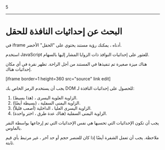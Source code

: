 5

---

# البحث عن إحداثيات النافذة للحقل

في iframe أدناه ، يمكنك رؤية مستند يحتوي على "الحقل" الأخضر.

استخدم JavaScript للعثور على إحداثيات النوافذ ذات الزوايا المشار إليها بالسهام.

هناك ميزة صغيرة تم تنفيذها في المستند من أجل الراحة. تظهر نقرة في أي مكان إحداثيات هناك.

[iframe border=1 height=360 src="source" link edit]

يجب أن يستخدم الرمز الخاص بك DOM للحصول على إحداثيات النافذة لـ:

1. الزاوية العلوية اليسرى ، (هذا بسيط).
2. الزاوية اليمنى السفلية ، (بسيطة أيضًا).
3. الزاوية اليسرى العليا ، الداخلية (أصعب قليلاً).
4. الزاوية اليمنى السفلية (هناك عدة طرق ، اختر واحدة).

يجب أن تكون الإحداثيات التي تحسبها هي نفس الإحداثيات التي تم إرجاعها بواسطة النقر بالماوس.

ملاحظة. يجب أن تعمل الشفرة أيضًا إذا كان للعنصر حجم أو حد آخر ، غير مرتبط بأي قيم ثابتة.
